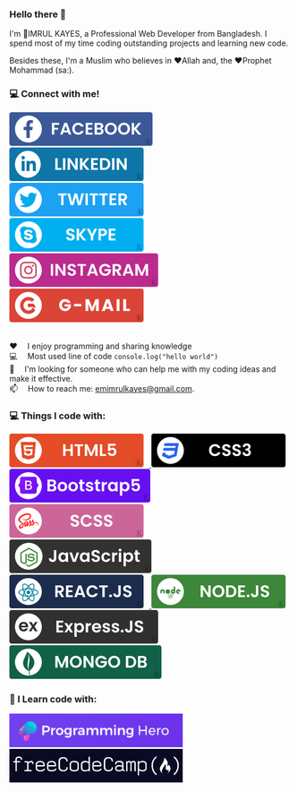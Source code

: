 ### Hello there 👋
I'm :boy:IMRUL KAYES, a Professional Web Developer from Bangladesh. I spend most of my time coding outstanding projects and learning new code. <br>

Besides these, I'm a Muslim who believes in :heart:Allah and, the :heart:Prophet Mohammad (sa:).

### :computer: Connect with me!
<a href="https://www.facebook.com/emimrulkayes0" target="blank"> <img src="./images/social/facebook.svg" style="max-width: 100%; margin-right: 10px;" > </a> <a href="https://www.linkedin.com/in/emimrulkayes" target="blank"> <img src="./images/social/LinkedIn.svg" style="max-width: 100%; margin-right: 10px;" > </a> <a href="https://twitter.com/emimrulkayes" target="blank"> <img src="./images/social/Twitter.svg" style="max-width: 100%; margin-right: 10px;" > </a> <br/>
<a href="live:.cid.80dc6ee16fce68fb" target="blank"> <img src="./images/social/skype.svg" style="max-width: 100%; margin-right: 10px; " > </a> <a href="https://www.instagram.com/em.imrulkayes" target="blank"> <img src="./images/social/instagram.svg" style="max-width: 100%; margin-right: 10px; " > </a> <a href="mailto:emimrulkayes@gmail.com" target="blank"> <img src="./images/social/gmail.svg" style="max-width: 100%; margin-right: 10px; " > </a> 
<br/>
<br/>

<p dir="auto"><g-emoji class="g-emoji" alias="hearts" fallback-src="https://github.githubassets.com/images/icons/emoji/unicode/2665.png">♥️</g-emoji>  I enjoy programming and sharing knowledge <br>
<g-emoji class="g-emoji" alias="computer" fallback-src="https://github.githubassets.com/images/icons/emoji/unicode/1f4bb.png">💻</g-emoji>  Most used line of code <code>console.log("hello world")</code> <br>
<g-emoji class="g-emoji" alias="thinking" fallback-src="https://github.githubassets.com/images/icons/emoji/unicode/1f914.png">🤔</g-emoji>  I'm looking for someone who can help me with my coding ideas and make it effective.<br>
<g-emoji class="g-emoji" alias="email" fallback-src="https://github.githubassets.com/images/icons/emoji/unicode/1f4e7.png">📫</g-emoji>  How to reach me: <a href="mailto:emimrulkayes@gmail.com">emimrulkayes@gmail.com</a>.<br>
<g-emoji class="g-emoji" alias="zap" fallback-src="https://github.githubassets.com/images/icons/emoji/unicode/26a1.png"></p>

### :computer: Things I code with:
<a href="https://www.w3schools.com/html/html_intro.asp/"> <img src="./images/code/html.svg" style="margin-right: 10px;" > </a>
<a href="https://www.w3schools.com/css/css_intro.asp/"> <img src="./images/code/css.svg" style="margin-right: 10px;" > </a>
<a href="https://www.w3schools.com/bootstrap5/bootstrap_get_started.php/"> <img src="./images/code/bootstrap.svg" style="margin-right: 10px;" > </a>
<a href="https://sass-lang.com/"> <img src="./images/code/scss.svg" style="margin-right: 10px;" > </a>
<br/>
<a href="https://www.w3schools.com/js/js_intro.asp"> <img src="./images/code/JS.svg" style="margin-right: 10px;" > </a>
<a href="https://reactjs.org/docs/getting-started.html"> <img src="./images/code/react.svg" style="margin-right: 10px;" > </a>
<a href="https://nodejs.dev/learn/introduction-to-nodejs"> <img src="./images/code/node.svg" style="margin-right: 10px;" > </a>
<a href="https://expressjs.com/"> <img src="./images/code/express.svg" style="margin-right: 10px;" > </a>
<br/>
<a href="https://www.mongodb.com/"> <img src="./images/code/Mongodb.svg" style="margin-right: 10px;" > </a>


### 🌱 I Learn code with:
<a href="https://web.programming-hero.com/" target="blank"> <img src="./images/ph.png" style="max-width: 100%; margin-right: 10px; " > </a> <a href="https://www.freecodecamp.org/" target="blank"> <img src="./images/freecodecamp.jpg" style="max-width: 100%; margin-right: 10px; " > </a> 


<!--
**emimrulkayes/emimrulkayes** is a ✨ _special_ ✨ repository because its `README.md` (this file) appears on your GitHub profile.

Here are some ideas to get you started:

- 🔭 I’m currently working on ...
- 🌱 I’m currently learning ...
- 👯 I’m looking to collaborate on ...
- 🤔 I’m looking for help with ...
- 💬 Ask me about ...
- 📫 How to reach me: ...
- 😄 Pronouns: ...
- ⚡ Fun fact: ...
-->
